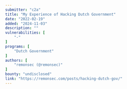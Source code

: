 ```yaml
---
submitter: "c2a"
title: "My Experience of Hacking Dutch Government"
date: "2022-02-19"
added: "2024-11-03"
description: ""
vulnerabilities: [
    "-"
]
programs: [
    "Dutch Government"
]
authors: [
    "remonsec (@remonsec)"
]
bounty: "undisclosed"
link: "https://remonsec.com/posts/hacking-dutch-gov/"
---
```




